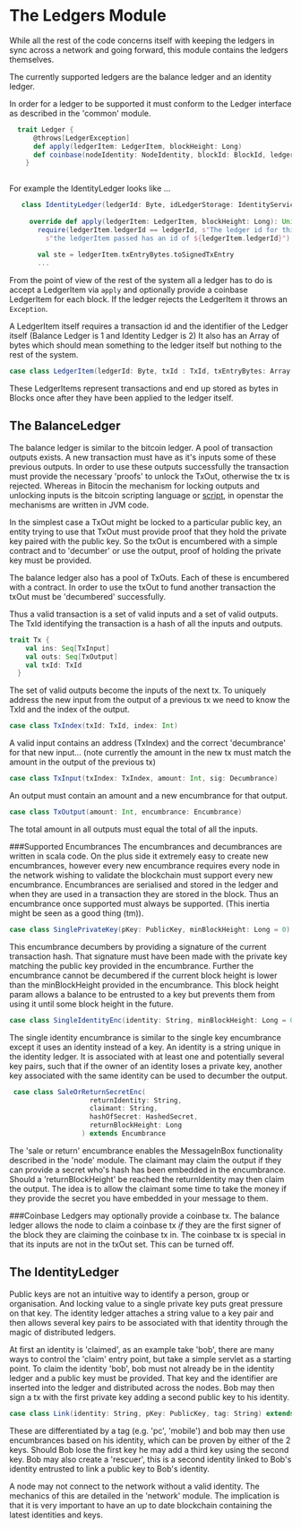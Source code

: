 # The Ledgers Module

While all the rest of the code concerns itself with keeping the ledgers in sync across a network and going forward, this module contains the ledgers themselves. 
  
  The currently supported ledgers are the balance ledger and an identity ledger. 
  
  In order for a ledger to be supported it must conform to the Ledger interface as described in the 'common' module.
  
```scala
  trait Ledger {
      @throws[LedgerException]
      def apply(ledgerItem: LedgerItem, blockHeight: Long)
      def coinbase(nodeIdentity: NodeIdentity, blockId: BlockId, ledgerId: Byte): Option[LedgerItem] = None
    }
    
```
 
   For example the IdentityLedger looks like ... 
   
```scala
   class IdentityLedger(ledgerId: Byte, idLedgerStorage: IdentityService) extends  Ledger with Logging {
   
     override def apply(ledgerItem: LedgerItem, blockHeight: Long): Unit = {
       require(ledgerItem.ledgerId == ledgerId, s"The ledger id for this (Identity) ledger is $ledgerId but " +
         s"the ledgerItem passed has an id of ${ledgerItem.ledgerId}")
   
       val ste = ledgerItem.txEntryBytes.toSignedTxEntry
       ...
```

From the point of view of the rest of the system all a ledger has to do is accept a LedgerItem via `apply` and optionally provide a coinbase LedgerItem for each block. If the ledger rejects the LedgerItem it throws an `Exception`.
 
 A LedgerItem itself requires a transaction id and the identifier of the Ledger itself (Balance Ledger is 1 and Identity Ledger is 2)
 It also has an Array of bytes which should mean something to the ledger itself but nothing to the rest of the system.
 
```scala
case class LedgerItem(ledgerId: Byte, txId : TxId, txEntryBytes: Array[Byte])
```

These LedgerItems represent transactions and end up stored as bytes in Blocks once after they have been applied to the ledger itself.
 
## The BalanceLedger
 
The balance ledger is similar to the bitcoin ledger. A pool of transaction outputs exists. A new transaction must have as it's inputs some of these previous outputs. In order to use these outputs successfully the transaction must provide the necessary 'proofs' to unlock the TxOut, otherwise the tx is rejected. Whereas in Bitocin the mechanism for locking outputs and unlocking inputs is the bitcoin scripting language or [script](https://en.bitcoin.it/wiki/Script), in openstar the mechanisms are written in JVM code.  

In the simplest case a TxOut might be locked to a particular public key, an entity trying to use that TxOut must provide proof that they hold the private key paired with the public key. So the txOut is encumbered with a simple contract and to 'decumber' or use the output, proof of holding the private key must be provided. 
     
The balance ledger also has a pool of TxOuts. Each of these is encumbered with a contract. In order to use the txOut to fund another transaction the txOut must be 'decumbered' successfully.

Thus a valid transaction is a set of valid inputs and a set of valid outputs. The TxId identifying the transaction is a hash of all the inputs and outputs. 
   
```scala
trait Tx {
    val ins: Seq[TxInput]
    val outs: Seq[TxOutput]
    val txId: TxId
  }
```  

The set of valid outputs become the inputs of the next tx. To uniquely address the new input from the output of a previous tx we need to know the TxId and the index of the output.

```scala
case class TxIndex(txId: TxId, index: Int) 
``` 
 
A valid input contains an address (TxIndex) and the correct 'decumbrance' for that new input...
 (note currently the amount in the new tx must match the amount in the output of the previous tx)
  
```scala
case class TxInput(txIndex: TxIndex, amount: Int, sig: Decumbrance)
```
An output must contain an amount and a new encumbrance for that output. 
```scala
case class TxOutput(amount: Int, encumbrance: Encumbrance)
```
The total amount in all outputs must equal the total of all the inputs.
 
###Supported Encumbrances
The encumbrances and decumbrances are written in scala code. On the plus side it extremely easy to create new encumbrances, however every new encumbrance requires every node in the network wishing to validate the blockchain must support every new encumbrance. Encumbrances are serialised and stored in the ledger and when they are used in a transaction they are stored in the block. Thus an encumbrance once supported must always be supported. (This inertia might be seen as a good thing (tm)). 
  
```scala
case class SinglePrivateKey(pKey: PublicKey, minBlockHeight: Long = 0) extends Encumbrance
```

This encumbrance decumbers by providing a signature of the current transaction hash. That signature must have been made with the private key  matching the public key provided in the encumbrance. Further the encumbrance cannot be decumbered if the current block height is lower than the minBlockHeight provided in the encumbrance. This block height param allows a balance to be entrusted to a key but prevents them from using it until some block height in the future. 

```scala
case class SingleIdentityEnc(identity: String, minBlockHeight: Long = 0) extends Encumbrance
```
The single identity encumbrance is similar to the single key encumbrance except it uses an identity instead of a key. An identity is a string unique in the identity ledger. It is associated with at least one and potentially several key pairs, such that if the owner of an identity loses a private key, another key associated with the same identity can be used to decumber the output.

```scala
 case class SaleOrReturnSecretEnc(
                    returnIdentity: String,
                    claimant: String,
                    hashOfSecret: HashedSecret,
                    returnBlockHeight: Long
                  ) extends Encumbrance 
```                                          
The 'sale or return' encumbrance enables the MessageInBox functionality described in the 'node' module. The claimant may claim the output if they can provide a secret who's hash has been embedded in the encumbrance. Should a 'returnBlockHeight' be reached the returnIdentity may then claim the output. The idea is to allow the claimant some time to take the money if they provide the secret you have embedded in your message to them.               

###Coinbase
Ledgers may optionally provide a coinbase tx. The balance ledger allows the node to claim a coinbase tx *if* they are the first signer of the block they are claiming the coinbase tx in. The coinbase tx is special in that its inputs are not in the txOut set. This can be turned off.  
 

## The IdentityLedger
Public keys are not an intuitive way to identify a person, group or organisation. And locking value to a single private key puts great pressure on that key. The identity ledger attaches a string value to a key pair and then allows several key pairs to be associated with that identity through the magic of distributed ledgers. 
   
At first an identity is 'claimed', as an example take 'bob', there are many ways to control the 'claim' entry point, but take a simple servlet as a starting point. To claim the identity 'bob', bob must not already be in the identity ledger and a public key must be provided. That key and the identifier are inserted into the ledger and distributed across the nodes. Bob may then sign a tx with the first private key adding a second public key to his identity.
 
```scala
case class Link(identity: String, pKey: PublicKey, tag: String) extends IdentityLedgerMessage(identity) 
 ```
 
These are differentiated by a tag (e.g. 'pc', 'mobile') and bob may then use encumbrances based on his identity, which can be proven by either of the 2 keys. Should Bob lose the first key he may add a third key using the second key. Bob may also create a 'rescuer', this is a second identity linked to Bob's identity entrusted to link a public key to Bob's identity.     

A node may not connect to the network without a valid identity. The mechanics of this are detailed in the 'network' module. The implication is that it is very important to have an up to date blockchain containing the latest identities and keys.   